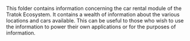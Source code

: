 This folder contains information concerning the car rental module of the Tratok Ecosystem. It contains a wealth of information about the various locations and cars available. This can be useful to those who wish to use the information to power their own applications or for the purposes of information.
